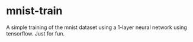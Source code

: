 # mnist-train

A simple training of the mnist dataset using a 1-layer neural network using tensorflow. Just for fun. 
